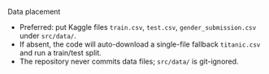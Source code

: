Data placement
- Preferred: put Kaggle files `train.csv`, `test.csv`, `gender_submission.csv` under `src/data/`.
- If absent, the code will auto-download a single-file fallback `titanic.csv` and run a train/test split.
- The repository never commits data files; `src/data/` is git-ignored.
